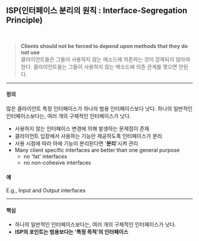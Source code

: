 ## ISP(인터페이스 분리의 원칙 : Interface-Segregation Principle)
<br/>

>  **Clients should not be forced to depend upon methods that they do not use**  
> 클라이언트들은 그들이 사용하지 않는 메소드에 의존하는 것이 강제되지 않아야한다.
> 클라이언트들는 그들이 사용하지 않는 메소드에 의존 관계를 맺으면 안된다.

***

#### 정의
많은 클라이언트 특정 인터페이스가 하나의 범용 인터페이스보다 낫다.
하나의 일반적인 인터페이스보다는, 여러 개의 구체적인 인터페이스가 낫다.

- 사용하지 않는 인터페이스 변경에 의해 발생하는 문제점이 존재
- 클라이언트 입장에서 사용하는 기능만 제공하도록 인터페이스가 분리
- 사용 시점에 따라 아에 기능이 분리된다면 '**분리**'시켜 관리
- Many client specific interfaces are better than one general purpose
  - no 'fat' interfaces
  - no non-cohesive interfaces

#### 예
E.g., Input and Output interfaces

***

#### 핵심

- 하나의 일반적인 인터페이스보다는, 여러 개의 구체적인 인터페이스가 낫다.
- **ISP의 포인트는 범용보다는 '특정 목적'의 인터페이스**

